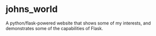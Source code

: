 # johns_world
A python/flask-powered website that shows some of my interests, and demonstrates some of the capabilities of Flask.
